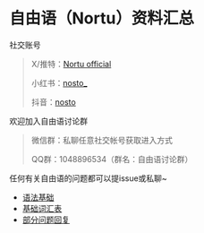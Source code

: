 # 自由语（Nortu）资料汇总

社交账号

> X/推特：[Nortu official](https://x.com/Nortu_official)
>
> 小红书：[nosto_](https://www.xiaohongshu.com/user/profile/642d3935000000001401311a)
>
> 抖音：[nosto](https://v.douyin.com/LDADuScpQ8c/)

欢迎加入自由语讨论群

> 微信群：私聊任意社交帐号获取进入方式
>
> QQ群：1048896534（群名：自由语讨论群）

任何有关自由语的问题都可以提issue或私聊~

- [语法基础](onusg%20zoxug.md)
- [基础词汇表](zox%20nuos.md)
- [部分问题回复](zosug%20ursu.md)
